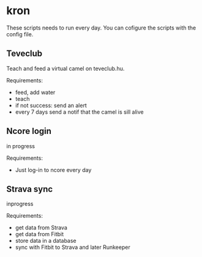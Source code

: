 # kron

These scripts needs to run every day. 
You can cofigure the scripts with the config file.

## Teveclub

Teach and feed a virtual camel on teveclub.hu.

Requirements:
- feed, add water
- teach
- if not success: send an alert
- every 7 days send a notif that the camel is sill alive


## Ncore login
 in progress

 Requirements:
 - Just log-in to ncore every day

## Strava sync
inprogress

Requirements:
- get data from Strava
- get data from Fitbit
- store data in a database
- sync with Fitbit to Strava and later Runkeeper
  